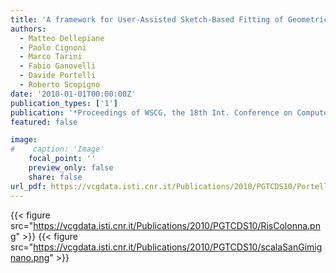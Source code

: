```yaml
---
title: 'A framework for User-Assisted Sketch-Based Fitting of Geometric Primitives'
authors:
  - Matteo Dellepiane
  - Paolo Cignoni
  - Marco Tarini
  - Fabio Ganovelli
  - Davide Portelli
  - Roberto Scopigno
date: '2010-01-01T00:00:00Z'
publication_types: ['1']
publication: '*Proceedings of WSCG, the 18th Int. Conference on Computer Graphics, Visualization and Computer Vision*'
featured: false

image:
#    caption: 'Image'
    focal_point: ''
    preview_only: false
    share: false
url_pdf: https://vcgdata.isti.cnr.it/Publications/2010/PGTCDS10/Portelli_etal_AFramework.pdf
---
```

{{< figure src="https://vcgdata.isti.cnr.it/Publications/2010/PGTCDS10/RisColonna.png" >}}
{{< figure src="https://vcgdata.isti.cnr.it/Publications/2010/PGTCDS10/scalaSanGimignano.png" >}}
